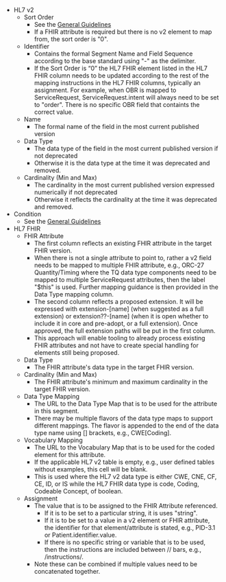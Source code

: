 * HL7 v2
   * Sort Order
      * See the [General Guidelines](mapping_guidelines.html#general-format)
      * If a FHIR attribute is required but there is no v2 element to map from, the sort order is "0".
   * Identifier
      * Contains the formal Segment Name and Field Sequence according to the base standard using "-" as the delimiter.
      * If the Sort Order is “0” the HL7 FHIR element listed in the HL7 FHIR column needs to be updated according to the rest of the mapping instructions in the HL7 FHIR columns, typically an assignment.  For example, when OBR is mapped to ServiceRequest, ServiceRequest.intent will always need to be set to "order".  There is no specific OBR field that containts the correct value.
   * Name
      * The formal name of the field in the most current published version
   * Data Type
      * The data type of the field in the most current published version if not deprecated
      * Otherwise it is the data type at the time it was deprecated and removed.
   * Cardinality (Min and Max)
      * The cardinality in the most current published version expressed numerically if not deprecated
      * Otherwise it reflects the cardinality at the time it was deprecated and removed.
* Condition
   * See the [General Guidelines](mapping_guidelines.html#general-format)
* HL7 FHIR
   * FHIR Attribute
      * The first column reflects an existing FHIR attribute in the target FHIR version.
      * When there is not a single attribute to point to, rather a v2 field needs to be mapped to multiple FHIR attribute, e.g., ORC-27 Quantity/Timing where the TQ data type components need to be mapped to multiple ServiceRequest attributes, then the label "$this" is used.  Further mapping guidance is then provided in the Data Type mapping column.
      * The second column reflects a proposed extension.  It will be expressed with extension-[name] (when suggested as a full extension) or extension??-[name] (when it is open whether to include it in core and pre-adopt, or a full extension).  Once approved, the full extension paths will be put in the first column.
      * This approach will enable tooling to already process existing FHIR attributes and not have to create special handling for elements still being proposed.
   * Data Type
      * The FHIR attribute's data type in the target FHIR version.
   * Cardinality (Min and Max)
      * The FHIR attribute's minimum and maximum cardinality in the target FHIR version.
   * Data Type Mapping
      * The URL to the Data Type Map that is to be used for the attribute in this segment.
      * There may be multiple flavors of the data type maps to support different mappings.  The flavor is appended to the end of the data type name using [] brackets, e.g., CWE[Coding].
   * Vocabulary Mapping
      * The URL to the Vocabulary Map that is to be used for the coded element for this attribute.
      * If the applicable HL7 v2 table is empty, e.g., user defined tables without examples, this cell will be blank.
      * This is used where the HL7 v2 data type is either CWE, CNE, CF, CE, ID, or IS while the HL7 FHIR data type is code, Coding, Codeable Concept, of boolean.
   * Assignment
      * The value that is to be assigned to the FHIR Attribute referenced.
         * If it is to be set to a particular string, it is uses "string".  
         * If it is to be set to a value in a v2 element or FHIR attribute, the identifier for that element/attribute is stated, e.g., PID-3.1 or Patient.identifier.value.
         * If there is no specific string or variable that is to be used, then the instructions are included between // bars, e.g., /instructions/.
      * Note these can be combined if multiple values need to be concatenated together.
      
